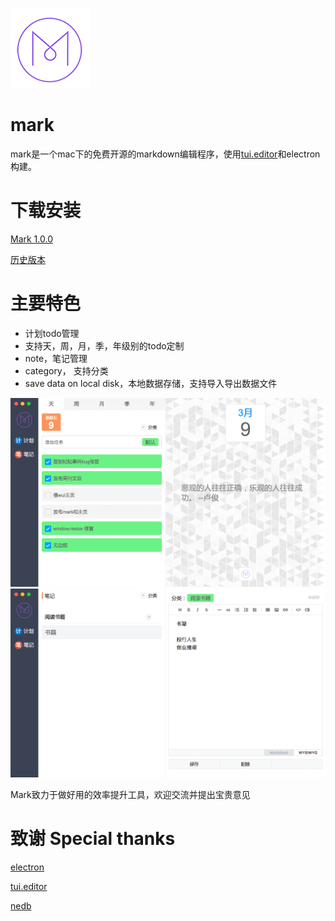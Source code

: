 ![image](./logo-small.png)

# mark
mark是一个mac下的免费开源的markdown编辑程序，使用[tui.editor](https://nhnent.github.io/tui.editor/)和electron构建。

# 下载安装

[Mark 1.0.0](https://github.com/lin-xi/mark/releases/download/1.0.0/Mark-1.0.0.dmg.zip)


[历史版本](https://github.com/lin-xi/mark/releases)


# 主要特色

+ 计划todo管理
+ 支持天，周，月，季，年级别的todo定制
+ note，笔记管理
+ category， 支持分类 
+ save data on local disk，本地数据存储，支持导入导出数据文件


![image](./screen-shot.png)
![image](./screen-shot2.png)


Mark致力于做好用的效率提升工具，欢迎交流并提出宝贵意见

# 致谢  Special thanks

[electron](https://github.com/electron/electron)

[tui.editor](https://github.com/nhnent/tui.editor)

[nedb](https://github.com/louischatriot/nedb)

